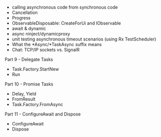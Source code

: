 - calling asynchronous code from synchronous code
- Cancellation
- Progress
- ObservableDisposable: CreateForUi and IObservable<T>
- await & dynamic
- async ninject/dynamicproxy
- unit testing asynchronous timeout scenarios (using Rx TestScheduler)
- What the *Async/*TaskAsync suffix means
- Chat: TCP/IP sockets vs. SignalR

Part 9 - Delegate Tasks
- Task.Factory.StartNew
- Run

Part 10 - Promise Tasks
- Delay, Yield
- FromResult
- Task.Factory.FromAsync

Part 11 - ConfigureAwait and Dispose
- ConfigureAwait
- Dispose